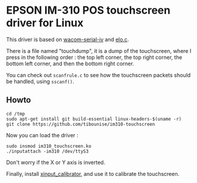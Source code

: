 EPSON IM-310 POS touchscreen driver for Linux
=============================================

This driver is based on [wacom-serial-iv](https://github.com/tokenrove/wacom-serial-iv) and [elo.c](http://www.cs.fsu.edu/~baker/devices/lxr/http/source/linux/drivers/input/touchscreen/elo.c).

There is a file named "touchdump", it is a dump of the touchscreen, where I press in the following order : the top left corner, the top right corner, the bottom left corner, and then the bottom right corner.

You can check out `scanfrule.c` to see how the touchscreen packets should be handled, using `sscanf()`.

## Howto

```
cd /tmp
sudo apt-get install git build-essential linux-headers-$(uname -r)
git clone https://github.com/tibounise/im310-touchscreen
```

Now you can load the driver :
```
sudo insmod im310_touchscreen.ko
./inputattach -im310 /dev/ttyS3
```

Don't worry if the X or Y axis is inverted.

Finally, install [xinput_calibrator](https://github.com/tias/xinput_calibrator), and use it to calibrate the touchscreen.